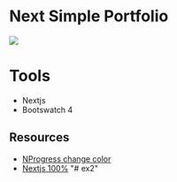 # Next Simple Portfolio
![](./screenshot.png)

# Tools

- Nextjs
- Bootswatch 4

## Resources

- [NProgress change color](https://github.com/rstacruz/nprogress/issues/187)
- [Nextjs 100%](https://gist.github.com/dmurawsky/d45f068097d181c733a53687edce1919)
"# ex2" 
